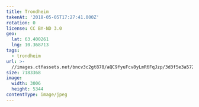 ```yaml
---
title: Trondheim
takenAt: '2018-05-05T17:27:41.000Z'
rotation: 0
license: CC BY-ND 3.0
geo:
  lat: 63.400261
  lng: 10.368713
tags:
  - trondheim
url: >-
  //images.ctfassets.net/bncv3c2gt878/aQC9fyuFcv8yLmR6FqJzp/3d3f5e3a5720c08c2a9ec588176cb268/trondheim_41044948615_o
size: 7183368
image:
  width: 3006
  height: 5344
contentType: image/jpeg
---
```


